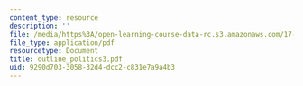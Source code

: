 ```yaml
---
content_type: resource
description: ''
file: /media/https%3A/open-learning-course-data-rc.s3.amazonaws.com/17-03-introduction-to-political-thought-spring-2004/9290d703305832d4dcc2c831e7a9a4b3_outline_politics3.pdf
file_type: application/pdf
resourcetype: Document
title: outline_politics3.pdf
uid: 9290d703-3058-32d4-dcc2-c831e7a9a4b3
---
```

